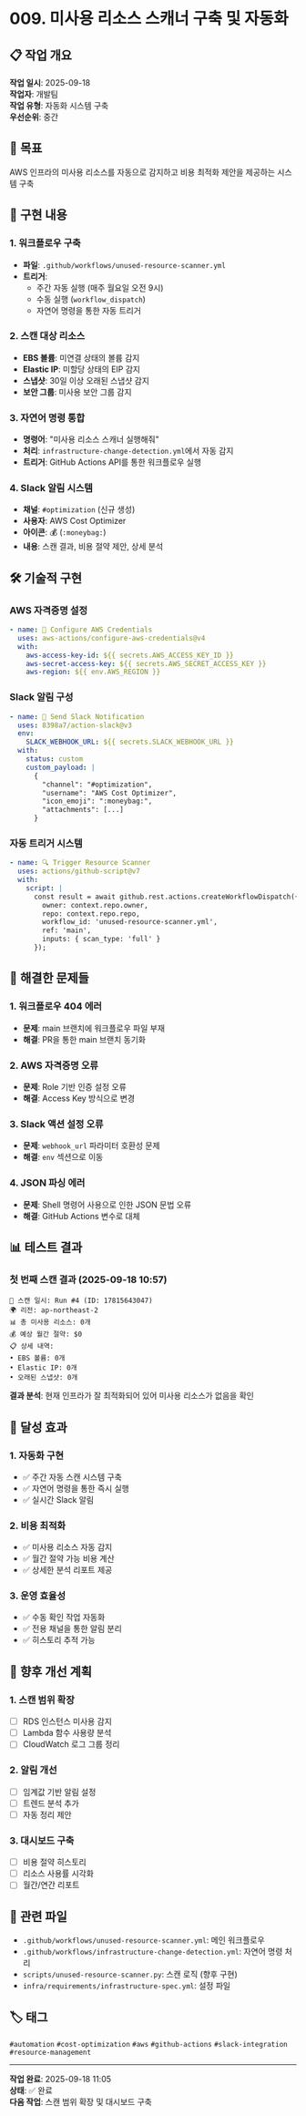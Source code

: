 # 009. 미사용 리소스 스캐너 구축 및 자동화

## 📋 작업 개요

**작업 일시**: 2025-09-18  
**작업자**: 개발팀  
**작업 유형**: 자동화 시스템 구축  
**우선순위**: 중간  

## 🎯 목표

AWS 인프라의 미사용 리소스를 자동으로 감지하고 비용 최적화 제안을 제공하는 시스템 구축

## 🔧 구현 내용

### 1. 워크플로우 구축
- **파일**: `.github/workflows/unused-resource-scanner.yml`
- **트리거**: 
  - 주간 자동 실행 (매주 월요일 오전 9시)
  - 수동 실행 (`workflow_dispatch`)
  - 자연어 명령을 통한 자동 트리거

### 2. 스캔 대상 리소스
- **EBS 볼륨**: 미연결 상태의 볼륨 감지
- **Elastic IP**: 미할당 상태의 EIP 감지  
- **스냅샷**: 30일 이상 오래된 스냅샷 감지
- **보안 그룹**: 미사용 보안 그룹 감지

### 3. 자연어 명령 통합
- **명령어**: "미사용 리소스 스캐너 실행해줘"
- **처리**: `infrastructure-change-detection.yml`에서 자동 감지
- **트리거**: GitHub Actions API를 통한 워크플로우 실행

### 4. Slack 알림 시스템
- **채널**: `#optimization` (신규 생성)
- **사용자**: AWS Cost Optimizer
- **아이콘**: 💰 (`:moneybag:`)
- **내용**: 스캔 결과, 비용 절약 제안, 상세 분석

## 🛠️ 기술적 구현

### AWS 자격증명 설정
```yaml
- name: 🔐 Configure AWS Credentials
  uses: aws-actions/configure-aws-credentials@v4
  with:
    aws-access-key-id: ${{ secrets.AWS_ACCESS_KEY_ID }}
    aws-secret-access-key: ${{ secrets.AWS_SECRET_ACCESS_KEY }}
    aws-region: ${{ env.AWS_REGION }}
```

### Slack 알림 구성
```yaml
- name: 📢 Send Slack Notification
  uses: 8398a7/action-slack@v3
  env:
    SLACK_WEBHOOK_URL: ${{ secrets.SLACK_WEBHOOK_URL }}
  with:
    status: custom
    custom_payload: |
      {
        "channel": "#optimization",
        "username": "AWS Cost Optimizer",
        "icon_emoji": ":moneybag:",
        "attachments": [...]
      }
```

### 자동 트리거 시스템
```yaml
- name: 🔍 Trigger Resource Scanner
  uses: actions/github-script@v7
  with:
    script: |
      const result = await github.rest.actions.createWorkflowDispatch({
        owner: context.repo.owner,
        repo: context.repo.repo,
        workflow_id: 'unused-resource-scanner.yml',
        ref: 'main',
        inputs: { scan_type: 'full' }
      });
```

## 🐛 해결한 문제들

### 1. 워크플로우 404 에러
- **문제**: main 브랜치에 워크플로우 파일 부재
- **해결**: PR을 통한 main 브랜치 동기화

### 2. AWS 자격증명 오류
- **문제**: Role 기반 인증 설정 오류
- **해결**: Access Key 방식으로 변경

### 3. Slack 액션 설정 오류
- **문제**: `webhook_url` 파라미터 호환성 문제
- **해결**: `env` 섹션으로 이동

### 4. JSON 파싱 에러
- **문제**: Shell 명령어 사용으로 인한 JSON 문법 오류
- **해결**: GitHub Actions 변수로 대체

## 📊 테스트 결과

### 첫 번째 스캔 결과 (2025-09-18 10:57)
```
📅 스캔 일시: Run #4 (ID: 17815643047)
🌍 리전: ap-northeast-2
📊 총 미사용 리소스: 0개
💰 예상 월간 절약: $0
📋 상세 내역:
• EBS 볼륨: 0개
• Elastic IP: 0개  
• 오래된 스냅샷: 0개
```

**결과 분석**: 현재 인프라가 잘 최적화되어 있어 미사용 리소스가 없음을 확인

## 🎯 달성 효과

### 1. 자동화 구현
- ✅ 주간 자동 스캔 시스템 구축
- ✅ 자연어 명령을 통한 즉시 실행
- ✅ 실시간 Slack 알림

### 2. 비용 최적화
- ✅ 미사용 리소스 자동 감지
- ✅ 월간 절약 가능 비용 계산
- ✅ 상세한 분석 리포트 제공

### 3. 운영 효율성
- ✅ 수동 확인 작업 자동화
- ✅ 전용 채널을 통한 알림 분리
- ✅ 히스토리 추적 가능

## 🔄 향후 개선 계획

### 1. 스캔 범위 확장
- [ ] RDS 인스턴스 미사용 감지
- [ ] Lambda 함수 사용량 분석
- [ ] CloudWatch 로그 그룹 정리

### 2. 알림 개선
- [ ] 임계값 기반 알림 설정
- [ ] 트렌드 분석 추가
- [ ] 자동 정리 제안

### 3. 대시보드 구축
- [ ] 비용 절약 히스토리
- [ ] 리소스 사용률 시각화
- [ ] 월간/연간 리포트

## 📁 관련 파일

- `.github/workflows/unused-resource-scanner.yml`: 메인 워크플로우
- `.github/workflows/infrastructure-change-detection.yml`: 자연어 명령 처리
- `scripts/unused-resource-scanner.py`: 스캔 로직 (향후 구현)
- `infra/requirements/infrastructure-spec.yml`: 설정 파일

## 🏷️ 태그

`#automation` `#cost-optimization` `#aws` `#github-actions` `#slack-integration` `#resource-management`

---

**작업 완료**: 2025-09-18 11:05  
**상태**: ✅ 완료  
**다음 작업**: 스캔 범위 확장 및 대시보드 구축
